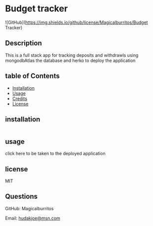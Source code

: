 

  # Budget tracker

  ![GitHub](https://img.shields.io/github/license/Magicalburritos/Budget Tracker)
  
## Description

This is a full stack app for tracking deposits and withdrawls using mongodbAtlas the database and herko to deploy the application

## table of Contents
* [Installation](#installation)
* [Usage](#usage)
* [Credits](#credits)
* [License](#license)

## installation

```

```

## usage
click here to be taken to the deployed application
 
 
## license
MIT

## Questions

GitHub: Magicalburritos

Email: hudakjoe@msn.com
